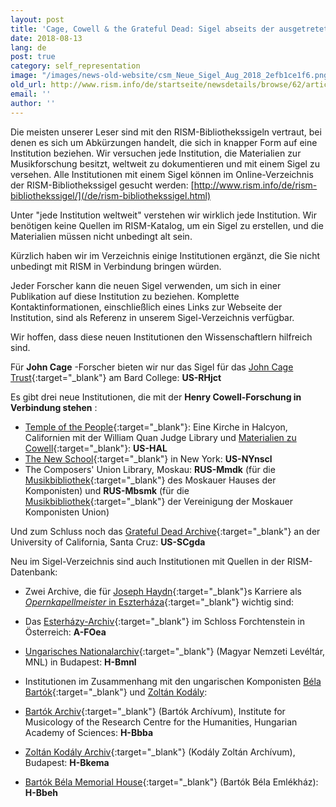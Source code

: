 ```yaml
---
layout: post
title: 'Cage, Cowell & the Grateful Dead: Sigel abseits der ausgetreteten RISM-Pfade'
date: 2018-08-13
lang: de
post: true
category: self_representation
image: "/images/news-old-website/csm_Neue_Sigel_Aug_2018_2efb1ce1f6.png"
old_url: http://www.rism.info/de/startseite/newsdetails/browse/62/article/64/cage-cowell-the-grateful-dead-sigla-off-the-beaten-rism-track.html
email: ''
author: ''
---
```



Die meisten unserer Leser sind mit den RISM-Bibliothekssigeln vertraut, bei denen es sich um Abkürzungen handelt, die sich in knapper Form auf eine Institution beziehen. Wir versuchen jede Institution, die Materialien zur Musikforschung besitzt, weltweit zu dokumentieren und mit einem Sigel zu versehen. Alle Institutionen mit einem Sigel können im Online-Verzeichnis der RISM-Bibliothekssigel gesucht werden: [http://www.rism.info/de/rism-bibliothekssigel/](/de/rism-bibliothekssigel.html)

Unter "jede Institution weltweit" verstehen wir wirklich jede Institution. Wir benötigen keine Quellen im RISM-Katalog, um ein Sigel zu erstellen, und die Materialien müssen nicht unbedingt alt sein.

Kürzlich haben wir im Verzeichnis einige Institutionen ergänzt, die Sie nicht unbedingt mit RISM in Verbindung bringen würden.

Jeder Forscher kann die neuen Sigel verwenden, um sich in einer Publikation auf diese Institution zu beziehen. Komplette Kontaktinformationen, einschließlich eines Links zur Webseite der Institution, sind als Referenz in unserem Sigel-Verzeichnis verfügbar.

Wir hoffen, dass diese neuen Institutionen den Wissenschaftlern hilfreich sind.

Für **John Cage** -Forscher bieten wir nur das Sigel für das [John Cage Trust](http://www.johncage.org/){:target="_blank"} am Bard College: **US-RHjct**

Es gibt drei neue Institutionen, die mit der **Henry Cowell-Forschung in Verbindung stehen** :

- [Temple of the People](https://www.templeofthepeople.org/){:target="_blank"}: Eine Kirche in Halcyon, Californien mit der William Quan Judge Library und [Materialien zu Cowell](https://issuu.com/josephinechang/docs/cowell-papers-at-halcyon){:target="_blank"}: **US-HAL**
- [The New School](https://library.newschool.edu/archives/){:target="_blank"} in New York: **US-NYnscl**
- The Composers' Union Library, Moskau: **RUS-Mmdk** (für die [Musikbibliothek](http://www.house-composers.ru/){:target="_blank"} des Moskauer Hauses der Komponisten) und **RUS-Mbsmk** (für die [Musikbibliothek](http://%D1%81%D0%BE%D1%8E%D0%B7%D0%BC%D0%BE%D1%81%D0%BA%D0%BE%D0%B2%D1%81%D0%BA%D0%B8%D1%85%D0%BA%D0%BE%D0%BC%D0%BF%D0%BE%D0%B7%D0%B8%D1%82%D0%BE%D1%80%D0%BE%D0%B2.%D1%80%D1%84/library-soyuz.htm){:target="_blank"} der Vereinigung der Moskauer Komponisten Union)

Und zum Schluss noch das [Grateful Dead Archive](https://guides.library.ucsc.edu/gratefuldeadarchive){:target="_blank"} an der University of California, Santa Cruz: **US-SCgda**

Neu im Sigel-Verzeichnis sind auch Institutionen mit Quellen in der RISM-Datenbank:

- Zwei Archive, die für [Joseph Haydn](https://opac.rism.info/search?View=rism&author=joseph+haydn&Language=en){:target="_blank"}s Karriere als [_Opernkapellmeister_ in Eszterháza](https://doi.org/10.1093/em/cau133){:target="_blank"} wichtig sind:

- Das [Esterházy-Archiv](https://esterhazy.at/de/burgforchtenstein/680046/Das-Archiv-der-Burg?from=suche.intern.portal){:target="_blank"} im Schloss Forchtenstein in Österreich: **A-FOea**
- [Ungarisches Nationalarchiv](http://www.mol.gov.hu/){:target="_blank"} (Magyar Nemzeti Levéltár, MNL) in Budapest: **H-Bmnl**

- Institutionen im Zusammenhang mit den ungarischen Komponisten [Béla Bartók](https://opac.rism.info/search?View=rism&author=bartok&Language=en){:target="_blank"} und [Zoltán Kodály](https://opac.rism.info/search?View=rism&author=Zoltan+kodaly&Language=en "external-link-new-window"):
- [Bartók Archiv](http://zti.hu/index.php/hu/bartok){:target="_blank"} (Bartók Archívum), Institute for Musicology of the Research Centre for the Humanities, Hungarian Academy of Sciences: **H-Bbba**
- [Zoltán Kodály Archiv](http://kodaly.hu/hu/muzeum){:target="_blank"} (Kodály Zoltán Archívum), Budapest: **H-Bkema**
- [Bartók Béla Memorial House](http://www.bartokmuseum.hu/){:target="_blank"} (Bartók Béla Emlékház): **H-Bbeh**
